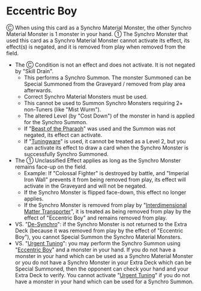# Eccentric Boy

Ⓒ When using this card as a Synchro Material Monster, the other Synchro Material Monster is 1 monster in your hand. ① The Synchro Monster that used this card as a Synchro Material Monster cannot activate its effect, its effect(s) is negated, and it is removed from play when removed from the field.

*   The Ⓒ Condition is not an effect and does not activate. It is not negated by "Skill Drain".
    *   This performs a Synchro Summon. The monster Summoned can be Special Summoned from the Graveyard / removed from play area afterwards.
    *   Correct Synchro Material Monsters must be used.
    *   This cannot be used to Summon Synchro Monsters requiring 2+ non-Tuners (like "Mist Wurm").
    *   The altered Level (by "Cost Down") of the monster in hand is applied for the Synchro Summon.
    *   If "[Beast of the Pharaoh](https://yugipedia.com/wiki/Beast_of_the_Pharaoh)" was used and the Summon was not negated, its effect can activate.
    *   If "[Tuningware](https://yugipedia.com/wiki/Tuningware)" is used, it cannot be treated as a Level 2, but you can activate its effect to draw a card when the Synchro Monster is successfully Synchro Summoned.
*   The ① Unclassified Effect applies as long as the Synchro Monster remains face-up on the field.
    *   Example: If "Colossal Fighter" is destroyed by battle, and "Imperial Iron Wall" prevents it from being removed from play, its effect will activate in the Graveyard and will not be negated.
    *   If the Synchro Monster is flipped face-down, this effect no longer applies.
    *   If the Synchro Monster is removed from play by "[Interdimensional Matter Transporter](https://yugipedia.com/wiki/Interdimensional_Matter_Transporter)", it is treated as being removed from play by the effect of "Eccentric Boy" and remains removed from play.
*   VS. "[De-Synchro](https://yugipedia.com/wiki/De-Synchro)": if the Synchro Monster is not returned to the Extra Deck (because it was removed from play by the effect of "Eccentric Boy"), you cannot Special Summon the Synchro Material Monsters.
*   VS. "[Urgent Tuning](https://yugipedia.com/wiki/Urgent_Tuning)": you may perform the Synchro Summon using "[Eccentric Boy](https://yugipedia.com/wiki/Eccentric_Boy)" and a monster in your hand. If you do not have a monster in your hand which can be used as a Synchro Material Monster or you do not have a Synchro Monster in your Extra Deck which can be Special Summoned, then the opponent can check your hand and your Extra Deck to verify. You cannot activate "[Urgent Tuning](https://yugipedia.com/wiki/Urgent_Tuning)" if you do not have a monster in your hand which can be used for a Synchro Summon.
